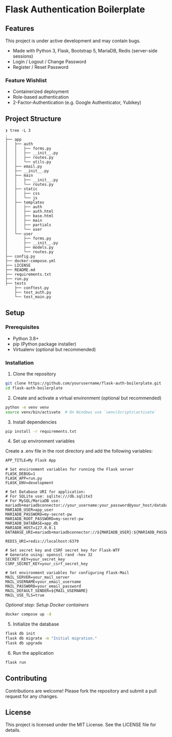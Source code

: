 # Flask Authentication Boilerplate

## Features

This project is under active development and may contain bugs.

- Made with Python 3, Flask, Bootstrap 5, MariaDB, Redis (server-side sessions)
- Login / Logout / Change Password
- Register / Reset Password

### Feature Wishlist

- Containerized deployment
- Role-based authentication
- 2-Factor-Authentication (e.g. Google Authenticator, Yubikey)

## Project Structure

```plaintext
❯ tree -L 3
.
├── app
│   ├── auth
│   │   ├── forms.py
│   │   ├── __init__.py
│   │   ├── routes.py
│   │   └── utils.py
│   ├── email.py
│   ├── __init__.py
│   ├── main
│   │   ├── __init__.py
│   │   └── routes.py
│   ├── static
│   │   ├── css
│   │   └── js
│   ├── templates
│   │   ├── auth
│   │   ├── auth.html
│   │   ├── base.html
│   │   ├── main
│   │   ├── partials
│   │   └── user
│   └── user
│       ├── forms.py
│       ├── __init__.py
│       ├── models.py
│       └── routes.py
├── config.py
├── docker-compose.yml
├── LICENSE
├── README.md
├── requirements.txt
├── run.py
├── tests
    ├── conftest.py
    ├── test_auth.py
    └── test_main.py
```

## Setup

### Prerequisites

- Python 3.8+
- pip (Python package installer)
- Virtualenv (optional but recommended)

### Installation

1. Clone the repository

```sh
git clone https://github.com/yourusername/flask-auth-boilerplate.git
cd flask-auth-boilerplate
```

2. Create and activate a virtual environment (optional but recommended)

```sh
python -m venv venv
source venv/bin/activate  # On Windows use `venv\Scripts\activate`
```

3. Install dependencies

```sh
pip install -r requirements.txt
```

4. Set up environment variables

Create a .env file in the root directory and add the following variables:

```plaintext
APP_TITLE=My Flask App

# Set environment variables for running the Flask server
FLASK_DEBUG=1
FLASK_APP=run.py
FLASK_ENV=development

# Set Database URI for application:
# For SQLite use: sqlite:///db.sqlite3
# For MySQL/MariaDB use: mariadb+mariadbconnector://your_username:your_password@your_host/database_name
MARIADB_USER=app_user
MARIADB_PASSWORD=my-secret-pw
MARIADB_ROOT_PASSWORD=my-secret-pw
MARIADB_DATABASE=app_db
MARIADB_HOST=127.0.0.1
DATABASE_URI=mariadb+mariadbconnector://${MARIADB_USER}:${MARIADB_PASSWORD}@${MARIADB_HOST}:3306/${MARIADB_DATABASE}

REDIS_URI=redis://localhost:6379

# Set secret key and CSRF secret key for Flask-WTF
# Generate using: openssl rand -hex 32
SECRET_KEY=your_secret_key
CSRF_SECRET_KEY=your_csrf_secret_key

# Set environment variables for configuring Flask-Mail
MAIL_SERVER=your_mail_server
MAIL_USERNAME=your_email_username
MAIL_PASSWORD=your_email_password
MAIL_DEFAULT_SENDER=${MAIL_USERNAME}
MAIL_USE_TLS=true
```

*Optional step: Setup Docker containers*

```sh
docker compose up -d
```

5. Initialize the database

```sh
flask db init
flask db migrate -m "Initial migration."
flask db upgrade
```

6. Run the application

```sh
flask run
```

## Contributing

Contributions are welcome! Please fork the repository and submit a pull request for any changes.

## License

This project is licensed under the MIT License. See the LICENSE file for details.